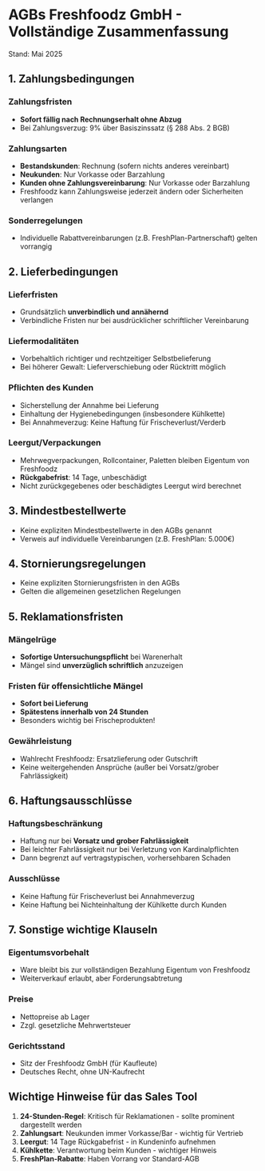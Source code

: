 # AGBs Freshfoodz GmbH - Vollständige Zusammenfassung

Stand: Mai 2025

## 1. Zahlungsbedingungen

### Zahlungsfristen
- **Sofort fällig nach Rechnungserhalt ohne Abzug**
- Bei Zahlungsverzug: 9% über Basiszinssatz (§ 288 Abs. 2 BGB)

### Zahlungsarten
- **Bestandskunden**: Rechnung (sofern nichts anderes vereinbart)
- **Neukunden**: Nur Vorkasse oder Barzahlung
- **Kunden ohne Zahlungsvereinbarung**: Nur Vorkasse oder Barzahlung
- Freshfoodz kann Zahlungsweise jederzeit ändern oder Sicherheiten verlangen

### Sonderregelungen
- Individuelle Rabattvereinbarungen (z.B. FreshPlan-Partnerschaft) gelten vorrangig

## 2. Lieferbedingungen

### Lieferfristen
- Grundsätzlich **unverbindlich und annähernd**
- Verbindliche Fristen nur bei ausdrücklicher schriftlicher Vereinbarung

### Liefermodalitäten
- Vorbehaltlich richtiger und rechtzeitiger Selbstbelieferung
- Bei höherer Gewalt: Lieferverschiebung oder Rücktritt möglich

### Pflichten des Kunden
- Sicherstellung der Annahme bei Lieferung
- Einhaltung der Hygienebedingungen (insbesondere Kühlkette)
- Bei Annahmeverzug: Keine Haftung für Frischeverlust/Verderb

### Leergut/Verpackungen
- Mehrwegverpackungen, Rollcontainer, Paletten bleiben Eigentum von Freshfoodz
- **Rückgabefrist**: 14 Tage, unbeschädigt
- Nicht zurückgegebenes oder beschädigtes Leergut wird berechnet

## 3. Mindestbestellwerte

- Keine expliziten Mindestbestellwerte in den AGBs genannt
- Verweis auf individuelle Vereinbarungen (z.B. FreshPlan: 5.000€)

## 4. Stornierungsregelungen

- Keine expliziten Stornierungsfristen in den AGBs
- Gelten die allgemeinen gesetzlichen Regelungen

## 5. Reklamationsfristen

### Mängelrüge
- **Sofortige Untersuchungspflicht** bei Warenerhalt
- Mängel sind **unverzüglich schriftlich** anzuzeigen

### Fristen für offensichtliche Mängel
- **Sofort bei Lieferung**
- **Spätestens innerhalb von 24 Stunden**
- Besonders wichtig bei Frischeprodukten!

### Gewährleistung
- Wahlrecht Freshfoodz: Ersatzlieferung oder Gutschrift
- Keine weitergehenden Ansprüche (außer bei Vorsatz/grober Fahrlässigkeit)

## 6. Haftungsausschlüsse

### Haftungsbeschränkung
- Haftung nur bei **Vorsatz und grober Fahrlässigkeit**
- Bei leichter Fahrlässigkeit nur bei Verletzung von Kardinalpflichten
- Dann begrenzt auf vertragstypischen, vorhersehbaren Schaden

### Ausschlüsse
- Keine Haftung für Frischeverlust bei Annahmeverzug
- Keine Haftung bei Nichteinhaltung der Kühlkette durch Kunden

## 7. Sonstige wichtige Klauseln

### Eigentumsvorbehalt
- Ware bleibt bis zur vollständigen Bezahlung Eigentum von Freshfoodz
- Weiterverkauf erlaubt, aber Forderungsabtretung

### Preise
- Nettopreise ab Lager
- Zzgl. gesetzliche Mehrwertsteuer

### Gerichtsstand
- Sitz der Freshfoodz GmbH (für Kaufleute)
- Deutsches Recht, ohne UN-Kaufrecht

## Wichtige Hinweise für das Sales Tool

1. **24-Stunden-Regel**: Kritisch für Reklamationen - sollte prominent dargestellt werden
2. **Zahlungsart**: Neukunden immer Vorkasse/Bar - wichtig für Vertrieb
3. **Leergut**: 14 Tage Rückgabefrist - in Kundeninfo aufnehmen
4. **Kühlkette**: Verantwortung beim Kunden - wichtiger Hinweis
5. **FreshPlan-Rabatte**: Haben Vorrang vor Standard-AGB